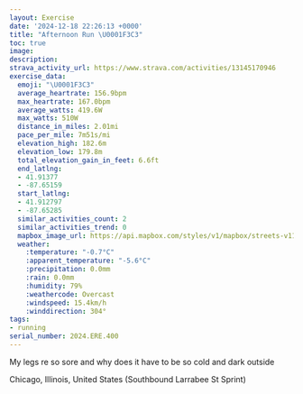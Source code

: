 ```yaml
---
layout: Exercise
date: '2024-12-18 22:26:13 +0000'
title: "Afternoon Run \U0001F3C3"
toc: true
image:
description:
strava_activity_url: https://www.strava.com/activities/13145170946
exercise_data:
  emoji: "\U0001F3C3"
  average_heartrate: 156.9bpm
  max_heartrate: 167.0bpm
  average_watts: 419.6W
  max_watts: 510W
  distance_in_miles: 2.01mi
  pace_per_mile: 7m51s/mi
  elevation_high: 182.6m
  elevation_low: 179.8m
  total_elevation_gain_in_feet: 6.6ft
  end_latlng:
  - 41.91377
  - -87.65159
  start_latlng:
  - 41.912797
  - -87.65285
  similar_activities_count: 2
  similar_activities_trend: 0
  mapbox_image_url: https://api.mapbox.com/styles/v1/mapbox/streets-v11/static/path-5+787af2-1.0(%7Dhy~F~i~uO%3FsC%40wACoA%40%7B%40CmBW%3Fw%40Es%40KQ%3FgAGcB%3F%7B%40GmABcAEoBHeDAk%40PGm%40SmDCWCCm%40BKAQGW%40%5BAwADgBBcBNW%3Fa%40EY%3Fg%40TSDoABIEQWEWEsFIsE%40qACoADMJONOPEr%40%40t%40Cp%40Ej%40%3FjAER%40HFDV%40dACl%40BTC%5CFRJB~%40%3FlCC%60%40Cp%40%40b%40LJFDLCn%40FX%40TCv%40%3F%7CAEh%40Bb%40AVBn%40Db%40%40l%40%3FdABr%40Ev%40BZ%3Fx%40JfD%40NDBlA%40n%40A%5EBf%40El%40%40hACX%40%5EGl%40BpB%3Fj%40Ch%40%40),pin-s-s+e5b22e(-87.65104,41.91391),pin-s-f+89ae00(-87.6497500000001,41.91494)/auto/800x800?access_token=pk.eyJ1Ijoiam9zaGJlY2ttYW4iLCJhIjoiY205eWR2aDd1MWZ6djJrbXc4a3M0bWZleiJ9.XiG9OWkNcZk2QzjJbxLB4A
  weather:
    :temperature: "-0.7°C"
    :apparent_temperature: "-5.6°C"
    :precipitation: 0.0mm
    :rain: 0.0mm
    :humidity: 79%
    :weathercode: Overcast
    :windspeed: 15.4km/h
    :winddirection: 304°
tags:
- running
serial_number: 2024.ERE.400
---
```

My legs re so sore and why does it have to be so cold and dark outside

Chicago, Illinois, United States (Southbound Larrabee St Sprint)
